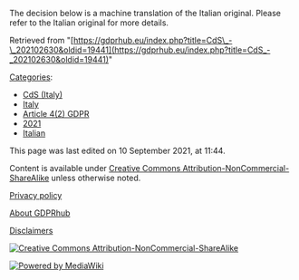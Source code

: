 The decision below is a machine translation of the Italian original. Please refer to the Italian original for more details.

Retrieved from "[https://gdprhub.eu/index.php?title=CdS\_-\_202102630&oldid=19441](https://gdprhub.eu/index.php?title=CdS_-_202102630&oldid=19441)"

[Categories](/index.php?title=Special:Categories "Special:Categories"):

*   [CdS (Italy)](/index.php?title=Category:CdS_\(Italy\) "Category:CdS (Italy)")
*   [Italy](/index.php?title=Category:Italy "Category:Italy")
*   [Article 4(2) GDPR](/index.php?title=Category:Article_4\(2\)_GDPR "Category:Article 4(2) GDPR")
*   [2021](/index.php?title=Category:2021 "Category:2021")
*   [Italian](/index.php?title=Category:Italian "Category:Italian")

This page was last edited on 10 September 2021, at 11:44.

Content is available under [Creative Commons Attribution-NonCommercial-ShareAlike](https://creativecommons.org/licenses/by-nc-sa/4.0/) unless otherwise noted.

[Privacy policy](/index.php?title=GDPRhub:Privacy_policy)

[About GDPRhub](/index.php?title=GDPRhub:About)

[Disclaimers](/index.php?title=GDPRhub:General_disclaimer)

[![Creative Commons Attribution-NonCommercial-ShareAlike](/resources/assets/licenses/cc-by-nc-sa.png)](https://creativecommons.org/licenses/by-nc-sa/4.0/)

[![Powered by MediaWiki](/resources/assets/poweredby_mediawiki_88x31.png)](https://www.mediawiki.org/)
